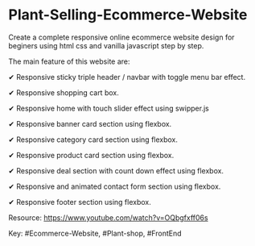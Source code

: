 
# Plant-Selling-Ecommerce-Website

Create a complete responsive online ecommerce website design for beginers using html css and vanilla javascript step by step.

The main feature of this website are:

✔ Responsive sticky triple header / navbar with toggle menu bar effect.
   
✔ Responsive shopping cart box.

✔ Responsive home with touch slider effect using swipper.js

✔ Responsive banner card section using flexbox.

✔ Responsive category card section using flexbox.

✔ Responsive product card section using flexbox.

✔ Responsive deal section with count down effect using flexbox.

✔ Responsive and animated contact form section using flexbox.

✔ Responsive footer section using flexbox.

Resource: https://www.youtube.com/watch?v=OQbgfxff06s

Key: #Ecommerce-Website, #Plant-shop, #FrontEnd
